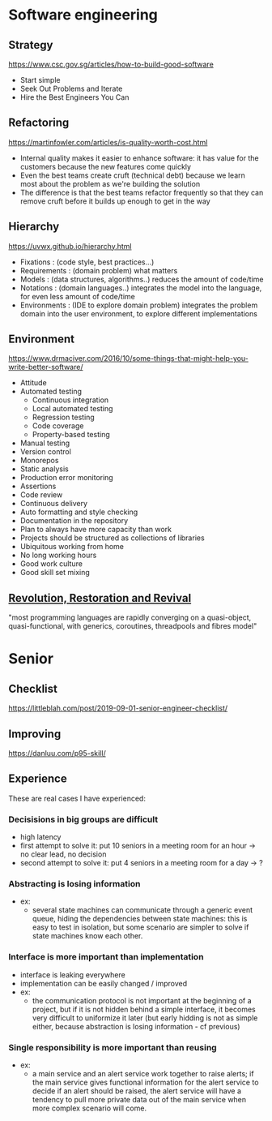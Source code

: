 # Software engineering
## Strategy
https://www.csc.gov.sg/articles/how-to-build-good-software
* Start simple
* Seek Out Problems and Iterate
* Hire the Best Engineers You Can

## Refactoring
https://martinfowler.com/articles/is-quality-worth-cost.html
* Internal quality makes it easier to enhance software: it has value for the customers because the new features come quickly
* Even the best teams create cruft (technical debt) because we learn most about the problem as we're building the solution
* The difference is that the best teams refactor frequently so that they can remove cruft before it builds up enough to get in the way

## Hierarchy
https://uvwx.github.io/hierarchy.html
* Fixations : (code style, best practices...)
* Requirements : (domain problem) what matters
* Models : (data structures, algorithms..) reduces the amount of code/time
* Notations : (domain languages..) integrates the model into the language, for even less amount of code/time
* Environments : (IDE to explore domain problem) integrates the problem domain into the user environment, to explore different implementations

## Environment
https://www.drmaciver.com/2016/10/some-things-that-might-help-you-write-better-software/
* Attitude
* Automated testing
  * Continuous integration
  * Local automated testing
  * Regression testing
  * Code coverage
  * Property-based testing
* Manual testing
* Version control
* Monorepos
* Static analysis
* Production error monitoring
* Assertions
* Code review
* Continuous delivery
* Auto formatting and style checking
* Documentation in the repository
* Plan to always have more capacity than work
* Projects should be structured as collections of libraries
* Ubiquitous working from home
* No long working hours
* Good work culture
* Good skill set mixing

## [Revolution, Restoration and Revival](https://accu.org/var/uploads/journals/Overload148.pdf#page=4)
"most programming languages are rapidly converging on a quasi-object, quasi-functional, with generics, coroutines, threadpools and fibres model"

# Senior
## Checklist
https://littleblah.com/post/2019-09-01-senior-engineer-checklist/
## Improving
https://danluu.com/p95-skill/
## Experience
These are real cases I have experienced:
### Decisisions in big groups are difficult
* high latency
* first attempt to solve it: put 10 seniors in a meeting room for an hour -> no clear lead, no decision
* second attempt to solve it: put 4 seniors in a meeting room for a day -> ?
### Abstracting is losing information
* ex:
  * several state machines can communicate through a generic event queue, hiding the dependencies between state machines: this is easy to test in isolation, but some scenario are simpler to solve if state machines know each other.
### Interface is more important than implementation
* interface is leaking everywhere
* implementation can be easily changed / improved
* ex:
  * the communication protocol is not important at the beginning of a project, but if it is not hidden behind a simple interface, it becomes very difficult to uniformize it later (but early hidding is not as simple either, because abstraction is losing information - cf previous)
### Single responsibility is more important than reusing
* ex:
  * a main service and an alert service work together to raise alerts; if the main service gives functional information for the alert service to decide if an alert should be raised, the alert service will have a tendency to pull more private data out of the main service when more complex scenario will come.
